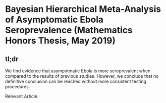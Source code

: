 # Bayesian Hierarchical Meta-Analysis of Asymptomatic Ebola Seroprevalence (Mathematics Honors Thesis, May 2019)

## tl;dr
We find evidence that asympotmatic Ebola is more seroprevalent when compared to the results of previous studies. However, we conclude that no definitive conclusion can be reached without more consistent testing procedures.


Relevant Article:
